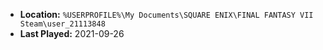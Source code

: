 * **Location:** `%USERPROFILE%\My Documents\SQUARE ENIX\FINAL FANTASY VII Steam\user_21113848`
* **Last Played:** 2021-09-26
